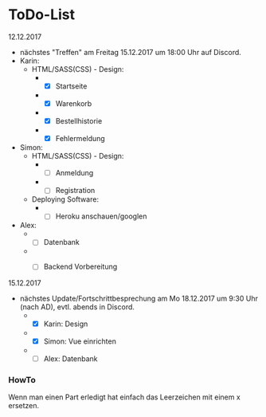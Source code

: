 # ToDo-List

12.12.2017
* nächstes "Treffen" am Freitag 15.12.2017 um 18:00 Uhr auf Discord.
* Karin: 
  * HTML/SASS(CSS) - Design:
    * - [x] Startseite
    * - [x] Warenkorb
    * - [x] Bestellhistorie
    * - [x] Fehlermeldung
    
* Simon: 
  * HTML/SASS(CSS) - Design:
    * - [ ] Anmeldung
    * - [ ] Registration

  * Deploying Software:
    * - [ ] Heroku anschauen/googlen
* Alex:
  * - [ ] Datenbank
  * - [ ] Backend Vorbereitung



15.12.2017
* nächstes Update/Fortschrittbesprechung am Mo 18.12.2017 um 9:30 Uhr (nach AD), evtl. abends in Discord.  
  * - [x] Karin: Design
  * - [x] Simon: Vue einrichten
  * - [ ] Alex: Datenbank
  
### HowTo
Wenn man einen Part erledigt hat einfach das Leerzeichen mit einem x ersetzen.
